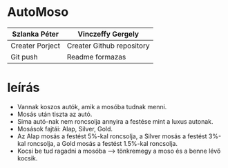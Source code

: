 # AutoMoso

| Szlanka Péter    | Vinczeffy Gergely |
| -------------   | ------------- |
| Creater Porject  | Creater Github repository  |
| Git push  | Readme formazas  |

# **leírás**
* Vannak koszos autók, amik a mosóba tudnak menni.
* Mosás után tiszta az autó.
* Sima autó-nak nem roncsolja annyira a festése mint a luxus autonak.
* Mosások fajtái: Alap, Silver, Gold.
* Az Alap mosás a festést 5%-kal roncsolja, a Silver mosás a festést 3%-kal roncsolja, a Gold mosás a festést 1.5%-kal roncsolja.
* Kocsi be tud ragadni a mosóba --> tönkremegy a moso és a benne lévő kocsik.
